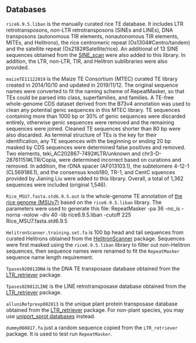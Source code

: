 ## Databases
`rice6.9.5.liban` is the manually curated rice TE database. It includes LTR retrotransposons, non-LTR retrotransposons (SINEs and LINEs), DNA transposons (autonomous TIR elements, nonautonomous TIR elements, MITEs, and Helitrons), the rice centromeric repeat (Os1304#Centro/tandem) and the satellite repeat (Os2182#Satellite/rice). An additional of 13 SINE sequences obtained from the [SINE_scan](https://github.com/maohlzj/SINE_Scan) were also added to this library. In addition, the LTR, non-LTR, TIR, and Helitron sublibraries were also provided.

`maizeTE11122019` is the Maize TE Consortium (MTEC) curated TE library created in 2014/10/10 and updated in 2019/11/12. The original sequence names were converted to fit the naming scheme of RepeatMasker, so that TEs could be parsed into class, superfamilies, and families. A TE-free whole-genome CDS dataset derived from the B73v4 annotation was used to clean any potential genic sequences in this MTEC library. TE sequences containing more than 1000 bp or 30% of genic sequences were discarded entirely, otherwise genic sequences were removed and the remaining sequences were joined. Cleaned TE sequences shorter than 80 bp were also discarded. As terminal structure of TEs is the key for their identification, any TE sequences with the beginning or ending 20 bp masked by CDS sequences were determined false positives and removed. Two elements, teki_AC202867-7492#LTR/unknown and chr3-D-28761151#LTR/Copia, were determined incorrect based on curations and removed. In addition, the rDNA spacer (AF013103.1), the subtelomere 4-12-1 (CL569186.1), and the consensus knob180, TR-1, and CentC squences provided by Jianing Liu were added to this library. Overall, a total of 1,362 sequences were included (original 1,546).

`Rice_MSU7.fasta.std6.9.5.out` is the whole-genome TE annotation of [the rice genome (MSUv7)](http://rice.plantbiology.msu.edu/pub/data/Eukaryotic_Projects/o_sativa/annotation_dbs/pseudomolecules/version_7.0/all.dir/all.con) based on the `rice6.9.5.liban` library. The parameters were used to generate this file:
	RepeatMasker -pa 36 -no_is -norna -nolow -div 40 -lib rice6.9.5.liban -cutoff 225 Rice_MSU7.fasta.std6.9.5

`HelitronScanner.training.set.fa` is 100 bp head and tail sequences from curated Helitrons obtained from the [HelitronScanner](https://sourceforge.net/projects/helitronscanner/) package. Sequences were first masked using the `rice6.9.5.liban` library to filter out non-Helitron sequences, then sequence names were renamed to fit the `RepeatMasker` sequence name length requirement.

`Tpases020812DNA` is the DNA TE transposase database obtained from the [LTR_retriever](https://github.com/oushujun/LTR_retriever) package.

`Tpases020812LINE` is the LINE retrotransposase database obtained from the [LTR_retriever](https://github.com/oushujun/LTR_retriever) package.

`alluniRefprexp082813` is the unique plant protein transposase database obtained from the [LTR_retriever](https://github.com/oushujun/LTR_retriever) package. For non-plant species, you may use [uniport_sprot databases](ftp://ftp.uniprot.org/pub/databases/uniprot/current_release/knowledgebase/taxonomic_divisions/) instead.

`dummy060817.fa` just a random sequence copied from the `LTR_retriever` package. It is used to test run `RepeatMasker`.
